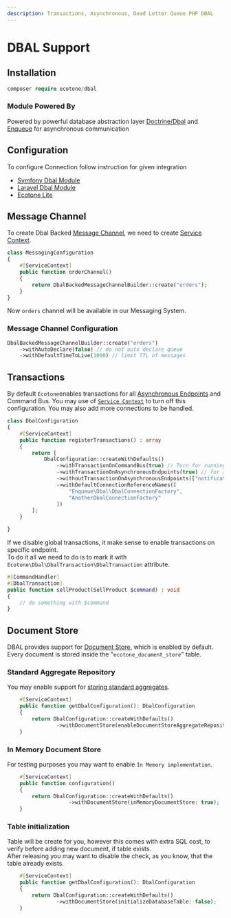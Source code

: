 ```yaml
---
description: Transactions, Asynchronous, Dead Letter Queue PHP DBAL
---
```


# DBAL Support

## Installation

```php
composer require ecotone/dbal
```

### Module Powered By

Powered by powerful database abstraction layer [Doctrine/Dbal](https://github.com/doctrine/dbal) and [Enqueue](https://php-enqueue.github.io/) for asynchronous communication&#x20;

## Configuration

To configure Connection follow instruction for given integration

* [Symfony Dbal Module](symfony/symfony-database-connection-dbal-module.md)
* [Laravel Dbal Module](laravel/database-connection-dbal-module.md)
* [Ecotone Lite](ecotone-lite/database-connection-dbal-module.md)

## Message Channel

To create Dbal Backed [Message Channel](../modelling/asynchronous-handling/), we need to create [Service Context](../messaging/service-application-configuration.md).&#x20;

```php
class MessagingConfiguration
{
    #[ServiceContext] 
    public function orderChannel()
    {
        return DbalBackedMessageChannelBuilder::create("orders");
    }
}
```

Now `orders` channel will be available in our Messaging System.&#x20;

### Message Channel Configuration

```php
DbalBackedMessageChannelBuilder::create("orders")
    ->withAutoDeclare(false) // do not auto declare queue
    ->withDefaultTimeToLive(1000) // limit TTL of messages
```

## Transactions

By default `Ecotone`enables transactions for all [Asynchronous Endpoints](../tutorial-php-ddd-cqrs-event-sourcing/php-asynchronous-processing.md) and Command Bus. You may use of [`Service Context`](../messaging/service-application-configuration.md) to turn off this configuration. You may also add more connections to be handled.

```php
class DbalConfiguration
{
    #[ServiceContext]
    public function registerTransactions() : array
    {
        return [
            DbalConfiguration::createWithDefaults()
                ->withTransactionOnCommandBus(true) // Turn for running command bus
                ->withTransactionOnAsynchronousEndpoints(true) // for all asynchronous endpoints
                ->withoutTransactionOnAsynchronousEndpoints(["notifications"]) // turn off for list of asynchronous endpoint 
                ->withDefaultConnectionReferenceNames([
                    "Enqueue\Dbal\DbalConnectionFactory",
                    "AnotherDbalConnectionFactory"
                ])
        ];
    }

}
```

If we disable global transactions, it make sense to enable transactions on specific endpoint. \
To do it all we need to do is to mark it with `Ecotone\Dbal\DbalTransaction\DbalTransaction` attribute.

```php
#[CommandHandler]
#[DbalTransaction] 
public function sellProduct(SellProduct $command) : void
{
    // do something with $command
}
```

## Document Store

DBAL provides support for [Document Store](dbal-support.md#undefined), which is enabled by default.\
Every document is stored inside the "`ecotone_document_store`" table.&#x20;

### Standard Aggregate Repository

You may enable support for [storing standard aggregates](dbal-support.md#standard-aggregate-repository).

```php
    #[ServiceContext]
    public function getDbalConfiguration(): DbalConfiguration
    {
        return DbalConfiguration::createWithDefaults()
                ->withDocumentStore(enableDocumentStoreAggregateRepository: true);
    }
```

### In Memory Document Store&#x20;

For testing purposes you may want to enable `In Memory implementation`.

```php
    #[ServiceContext]
    public function configuration()
    {
        return DbalConfiguration::createWithDefaults()
                    ->withDocumentStore(inMemoryDocumentStore: true);
    }
```

### Table initialization

Table will be create for you, however this comes with extra SQL cost, to verify before adding new document, if table exists. \
After releasing you may want to disable the check, as you know, that the table already exists.

```php
    #[ServiceContext]
    public function getDbalConfiguration(): DbalConfiguration
    {
        return DbalConfiguration::createWithDefaults()
                ->withDocumentStore(initializeDatabaseTable: false);
    }
```
